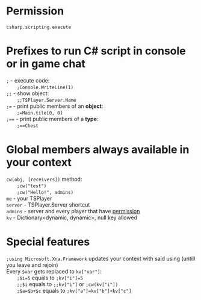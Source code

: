 # Permission
`csharp.scripting.execute`

# Prefixes to run C# script in console or in game chat
`;` - execute code: <br/>
&emsp;&emsp;`;Console.WriteLine(1)` <br/>
`;;` - show object: <br/>
&emsp;&emsp;`;;TSPlayer.Server.Name` <br/>
`;=` - print public members of an **object**: <br/>
&emsp;&emsp;`;=Main.tile[0, 0]` <br/>
`;==` - print public members of a **type**: <br/>
&emsp;&emsp;`;==Chest` <br/>

# Global members always available in your context
`cw(obj, [receivers])` method: <br/>
&emsp;&emsp;`;cw("test")` <br/>
&emsp;&emsp;`;cw("Hello!", admins)` <br/>
`me` - your TSPlayer <br/>
`server` - TSPlayer.Server shortcut <br/>
`admins` - server and every player that have [permission](#permission) <br/>
`kv` - Dictionary<dynamic, dynamic>, null key allowed <br/>

# Special features
`;using Microsoft.Xna.Framework` updates your context with said using (untill you leave and rejoin) <br/>
Every `$var` gets replaced to `kv["var"]`: <br/>
&emsp;&emsp;`;$i=5` equals to `;kv["i"]=5` <br/>
&emsp;&emsp;`;;$i` equals to `;;kv["i"]` or `;cw(kv["i"])` <br/>
&emsp;&emsp;`;$a=$b+$c` equals to `;kv["a"]=kv["b"]+kv["c"]`

